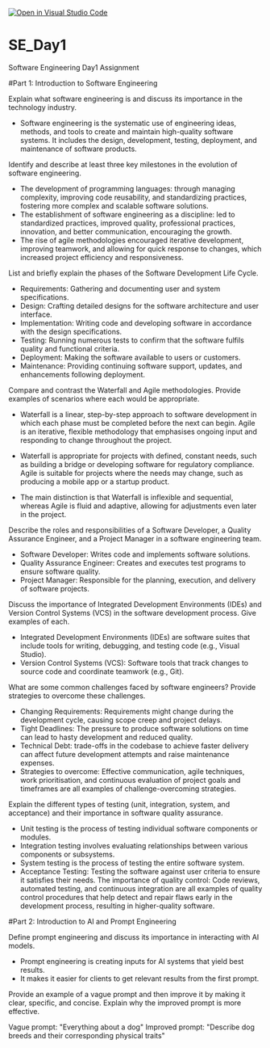 [![Open in Visual Studio Code](https://classroom.github.com/assets/open-in-vscode-2e0aaae1b6195c2367325f4f02e2d04e9abb55f0b24a779b69b11b9e10269abc.svg)](https://classroom.github.com/online_ide?assignment_repo_id=15599472&assignment_repo_type=AssignmentRepo)
# SE_Day1
Software Engineering Day1 Assignment

#Part 1: Introduction to Software Engineering

Explain what software engineering is and discuss its importance in the technology industry.
- Software engineering is the systematic use of engineering ideas, methods, and tools to create and maintain high-quality software systems. It includes the design, development, testing, deployment, and maintenance of software products.

Identify and describe at least three key milestones in the evolution of software engineering.
- The development of programming languages: through managing complexity, improving code reusability, and standardizing practices, fostering more complex and scalable software solutions.
- The establishment of software engineering as a discipline: led to standardized practices, improved quality, professional practices, innovation, and better communication, encouraging the growth.
- The rise of agile methodologies encouraged iterative development, improving teamwork, and allowing for quick response to changes, which increased project efficiency and responsiveness.

List and briefly explain the phases of the Software Development Life Cycle.
  - Requirements: Gathering and documenting user and system specifications.
  - Design: Crafting detailed designs for the software architecture and user interface.
  - Implementation: Writing code and developing software in accordance with the design specifications.
  - Testing: Running numerous tests to confirm that the software fulfils quality and functional criteria.
  - Deployment: Making the software available to users or customers.
  - Maintenance: Providing continuing software support, updates, and enhancements following deployment.
    
Compare and contrast the Waterfall and Agile methodologies. Provide examples of scenarios where each would be appropriate.
- Waterfall is a linear, step-by-step approach to software development in which each phase must be completed before the next can begin. Agile is an iterative, flexible methodology that emphasises ongoing input and responding to change throughout the project.

- Waterfall is appropriate for projects with defined, constant needs, such as building a bridge or developing software for regulatory compliance. Agile is suitable for projects where the needs may change, such as producing a mobile app or a startup product.

- The main distinction is that Waterfall is inflexible and sequential, whereas Agile is fluid and adaptive, allowing for adjustments even later in the project.

Describe the roles and responsibilities of a Software Developer, a Quality Assurance Engineer, and a Project Manager in a software engineering team.
  - Software Developer: Writes code and implements software solutions.
  - Quality Assurance Engineer: Creates and executes test programs to ensure software quality.
  - Project Manager: Responsible for the planning, execution, and delivery of software projects.

Discuss the importance of Integrated Development Environments (IDEs) and Version Control Systems (VCS) in the software development process. Give examples of each.
  - Integrated Development Environments (IDEs) are software suites that include tools for writing, debugging, and testing code (e.g., Visual Studio).
  - Version Control Systems (VCS): Software tools that track changes to source code and coordinate teamwork (e.g., Git).

What are some common challenges faced by software engineers? Provide strategies to overcome these challenges.
  - Changing Requirements: Requirements might change during the development cycle, causing scope creep and project delays.
  - Tight Deadlines: The pressure to produce software solutions on time can lead to hasty development and reduced quality.
  - Technical Debt: trade-offs in the codebase to achieve faster delivery can affect future development attempts and raise maintenance expenses.
  - Strategies to overcome: Effective communication, agile techniques, work prioritisation, and continuous evaluation of project goals and timeframes are all examples of challenge-overcoming strategies.

Explain the different types of testing (unit, integration, system, and acceptance) and their importance in software quality assurance.
  - Unit testing is the process of testing individual software components or modules.
  - Integration testing involves evaluating relationships between various components or subsystems.
  - System testing is the process of testing the entire software system.
  - Acceptance Testing: Testing the software against user criteria to ensure it satisfies their needs.
The importance of quality control: Code reviews, automated testing, and continuous integration are all examples of quality control procedures that help detect and repair flaws early in the development process, resulting in higher-quality software.

#Part 2: Introduction to AI and Prompt Engineering


Define prompt engineering and discuss its importance in interacting with AI models.
- Prompt engineering is creating inputs for AI systems that yield best results.
- It makes it easier for clients to get relevant results from the first prompt.

Provide an example of a vague prompt and then improve it by making it clear, specific, and concise. Explain why the improved prompt is more effective.

Vague prompt: "Everything about a dog"
Improved prompt: "Describe dog breeds and their corresponding physical traits" 
